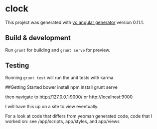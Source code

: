 # clock

This project was generated with [yo angular generator](https://github.com/yeoman/generator-angular)
version 0.11.1.

## Build & development

Run `grunt` for building and `grunt serve` for preview.

## Testing

Running `grunt test` will run the unit tests with karma.


##Getting Started
    bower install
    npm install
    grunt serve

then navigate to http://127.0.0.1:9000/ or http://localhost:9000

I will have this up on a site to view eventually.

For a look at code that differs from yeoman generated code, code that I worked on:  see /app/scripts, app/styles, and app/views